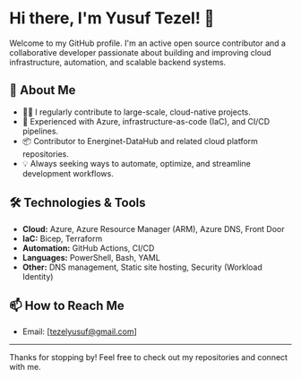 # Hi there, I'm Yusuf Tezel! 👋

Welcome to my GitHub profile. I'm an active open source contributor and a collaborative developer passionate about building and improving cloud infrastructure, automation, and scalable backend systems.

## 🚀 About Me

- 👨‍💻 I regularly contribute to large-scale, cloud-native projects.
- 🔧 Experienced with Azure, infrastructure-as-code (IaC), and CI/CD pipelines.
- 📦 Contributor to Energinet-DataHub and related cloud platform repositories.
- 💡 Always seeking ways to automate, optimize, and streamline development workflows.

## 🛠️ Technologies & Tools

- **Cloud:** Azure, Azure Resource Manager (ARM), Azure DNS, Front Door
- **IaC:** Bicep, Terraform
- **Automation:** GitHub Actions, CI/CD
- **Languages:** PowerShell, Bash, YAML
- **Other:** DNS management, Static site hosting, Security (Workload Identity)

## 📫 How to Reach Me

- Email: [tezelyusuf@gmail.com]

---

Thanks for stopping by! Feel free to check out my repositories and connect with me.
